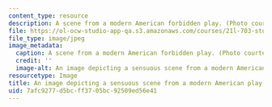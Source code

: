 ```yaml
---
content_type: resource
description: A scene from a modern American forbidden play. (Photo courtesy of shehal.)
file: https://ol-ocw-studio-app-qa.s3.amazonaws.com/courses/21l-703-studies-in-drama-too-hot-to-handle-forbidden-plays-in-modern-america-fall-2008/7afc9277d5bcff3705bc92509ed56e41_21l-703f08-th.jpg
file_type: image/jpeg
image_metadata:
  caption: A scene from a modern American forbidden play. (Photo courtesy of [shehal](http://www.flickr.com/photos/shehal/2255918244/in/photostream/).)
  credit: ''
  image-alt: An image depicting a sensuous scene from a modern American play.
resourcetype: Image
title: An image depicting a sensuous scene from a modern American play
uid: 7afc9277-d5bc-ff37-05bc-92509ed56e41
---
```

